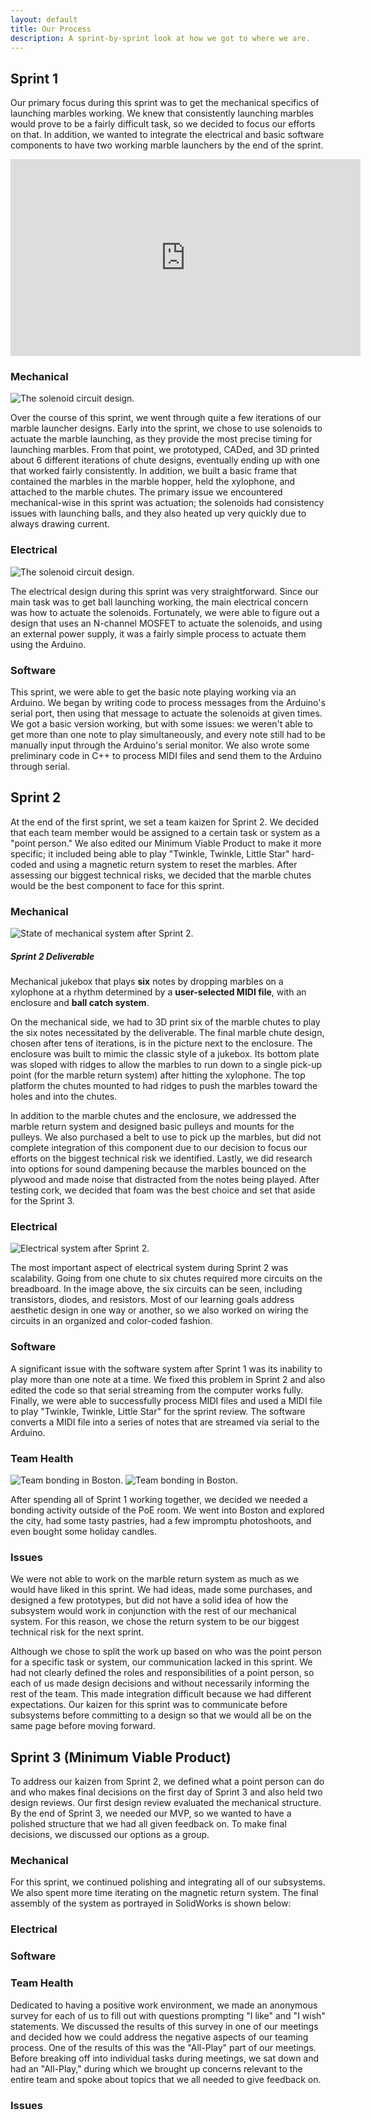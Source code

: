 ```yaml
---
layout: default
title: Our Process
description: A sprint-by-sprint look at how we got to where we are.
---
```






## Sprint 1
Our primary focus during this sprint was to get the mechanical specifics of launching marbles working. We knew that consistently launching marbles would prove to be a fairly difficult task, so we decided to focus our efforts on that. In addition, we wanted to integrate the electrical and basic software components to have two working marble launchers by the end of the sprint.

<iframe width="560" height="315" src="https://www.youtube.com/embed/OFr5i9Vk408" frameborder="0" allowfullscreen></iframe>

### Mechanical

![The solenoid circuit design.](media/mech1.jpg)


Over the course of this sprint, we went through quite a few iterations of our marble launcher designs. Early into the sprint, we chose to use solenoids to actuate the marble launching, as they provide the most precise timing for launching marbles. From that point, we prototyped, CADed, and 3D printed about 6 different iterations of chute designs, eventually ending up with one that worked fairly consistently. In addition, we built a basic frame that contained the marbles in the marble hopper, held the xylophone, and attached to the marble chutes. The primary issue we encountered mechanical-wise in this sprint was actuation; the solenoids had consistency issues with launching balls, and they also heated up very quickly due to always drawing current.

### Electrical

![The solenoid circuit design.](media/elec1.jpg)

The electrical design during this sprint was very straightforward. Since our main task was to get ball launching working, the main electrical concern was how to actuate the solenoids. Fortunately, we were able to figure out a design that uses an N-channel MOSFET to actuate the solenoids, and using an external power supply, it was a fairly simple process to actuate them using the Arduino.

### Software

This sprint, we were able to get the basic note playing working via an Arduino. We began by writing code to process messages from the Arduino's serial port, then using that message to actuate the solenoids at given times. We got a basic version working, but with some issues: we weren't able to get more than one note to play simultaneously, and every note still had to be manually input through the Arduino's serial monitor. We also wrote some preliminary code in C++ to process MIDI files and send them to the Arduino through serial.


## Sprint 2

At the end of the first sprint, we set a team kaizen for Sprint 2. We decided that each team member would be assigned to a certain task or system as a "point person." We also edited our Minimum Viable Product to make it more specific; it included being able to play "Twinkle, Twinkle, Little Star" hard-coded and using a magnetic return system to reset the marbles. After assessing our biggest technical risks, we decided that the marble chutes would be the best component to face for this sprint.

### Mechanical

![State of mechanical system after Sprint 2.](media/mech_sys_2.png)

##### Sprint 2 Deliverable

Mechanical jukebox that plays **six** notes by dropping marbles on a xylophone at a rhythm determined by a **user-selected MIDI file**, with an enclosure and **ball catch system**.

On the mechanical side, we had to 3D print six of the marble chutes to play the six notes necessitated by the deliverable. The final marble chute design, chosen after tens of iterations, is in the picture next to the enclosure. The enclosure was built to mimic the classic style of a jukebox. Its bottom plate was sloped with ridges to allow the marbles to run down to a single pick-up point (for the marble return system) after hitting the xylophone. The top platform the chutes mounted to had ridges to push the marbles toward the holes and into the chutes.

In addition to the marble chutes and the enclosure, we addressed the marble return system and designed basic pulleys and mounts for the pulleys. We also purchased a belt to use to pick up the marbles, but did not complete integration of this component due to our decision to focus our efforts on the biggest technical risk we identified. Lastly, we did research into options for sound dampening because the marbles bounced on the plywood and made noise that distracted from the notes being played. After testing cork, we decided that foam was the best choice and set that aside for the Sprint 3.

### Electrical

![Electrical system after Sprint 2.](media/elec_sys_2.png)

The most important aspect of electrical system during Sprint 2 was scalability. Going from one chute to six chutes required more circuits on the breadboard. In the image above, the six circuits can be seen, including transistors, diodes, and resistors. Most of our learning goals address aesthetic design in one way or another, so we also worked on wiring the circuits in an organized and color-coded fashion.

### Software

A significant issue with the software system after Sprint 1 was its inability to play more than one note at a time. We fixed this problem in Sprint 2 and also edited the code so that serial streaming from the computer works fully. Finally, we were able to successfully process MIDI files and used a MIDI file to play "Twinkle, Twinkle, Little Star" for the sprint review. The software converts a MIDI file into a series of notes that are streamed via serial to the Arduino.

### Team Health

![Team bonding in Boston.](media/team_bonding_1.png)
![Team bonding in Boston.](media/team_bonding_2.png)

After spending all of Sprint 1 working together, we decided we needed a bonding activity outside of the PoE room. We went into Boston and explored the city, had some tasty pastries, had a few impromptu photoshoots, and even bought some holiday candles.


### Issues

We were not able to work on the marble return system as much as we would have liked in this sprint. We had ideas, made some purchases, and designed a few prototypes, but did not have a solid idea of how the subsystem would work in conjunction with the rest of our mechanical system. For this reason, we chose the return system to be our biggest technical risk for the next sprint.

Although we chose to split the work up based on who was the point person for a specific task or system, our communication lacked in this sprint. We had not clearly defined the roles and responsibilities of a point person, so each of us made design decisions and without necessarily informing the rest of the team. This made integration difficult because we had different expectations. Our kaizen for this sprint was to communicate before subsystems before committing to a design so that we would all be on the same page before moving forward.

## Sprint 3 (Minimum Viable Product)

To address our kaizen from Sprint 2, we defined what a point person can do and who makes final decisions on the first day of Sprint 3 and also held two design reviews. Our first design review evaluated the mechanical structure. By the end of Sprint 3, we needed our MVP, so we wanted to have a polished structure that we had all given feedback on. To make final decisions, we discussed our options as a group.

### Mechanical

For this sprint, we continued polishing and integrating all of our subsystems. We also spent more time iterating on the magnetic return system. The final assembly of the system as portrayed in SolidWorks is shown below:


### Electrical

### Software

### Team Health

Dedicated to having a positive work environment, we made an anonymous survey for each of us to fill out with questions prompting "I like" and "I wish" statements. We discussed the results of this survey in one of our meetings and decided how we could address the negative aspects of our teaming process. One of the results of this was the "All-Play" part of our meetings. Before breaking off into individual tasks during meetings, we sat down and had an "All-Play," during which we brought up concerns relevant to the entire team and spoke about topics that we all needed to give feedback on.

### Issues
